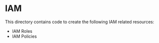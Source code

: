 # IAM
This directory contains code to create the following IAM related resources:
- IAM Roles
- IAM Policies
